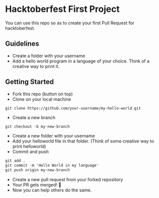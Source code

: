 # Hacktoberfest First Project

You can use this repo so as to create your first Pull Request for hacktoberfest.

## Guidelines

- Create a  folder with your username
- Add a hello world program in a language of your choice. Think of a creative way to print it.

## Getting Started

- Fork this repo (button on top)
- Clone on your local machine

```terminal
git clone https://github.com/your-username/my-hello-world.git
```

- Create a new branch

```markdown
git checkout -b my-new-branch
```

- Create a new folder with your username
- Add your helloworld file in that folder. (Think of some creative way to print helloworld)
- Commit and push

```markdown
git add .
git commit -m 'Hello World in my language'
git push origin my-new-branch
```

- Create a new pull request from your forked repository
- Your PR gets merged! 🎃
- Now you can help others do the same.
